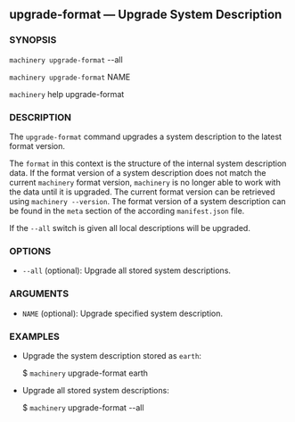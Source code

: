 
## upgrade-format — Upgrade System Description

### SYNOPSIS

`machinery upgrade-format` --all

`machinery upgrade-format` NAME

`machinery` help upgrade-format


### DESCRIPTION

The `upgrade-format` command upgrades a system description to the latest format
version.

The `format` in this context is the structure of the internal system description
data. If the format version of a system description does not match the current
`machinery` format version, `machinery` is no longer able to work with the data
until it is upgraded. The current format version can be retrieved using
`machinery --version`. The format version of a system description can be found
in the `meta` section of the according `manifest.json` file.

If the `--all` switch is given all local descriptions will be upgraded.


### OPTIONS

  * `--all` (optional):
    Upgrade all stored system descriptions.

### ARGUMENTS

  * `NAME` (optional):
    Upgrade specified system description.


### EXAMPLES

  * Upgrade the system description stored as `earth`:

    $ `machinery` upgrade-format earth

  * Upgrade all stored system descriptions:

    $ `machinery` upgrade-format --all

